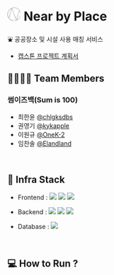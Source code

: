 # <img src="https://github.com/chlgksdbs/near-by-place/blob/20db9836beb097113aba159da1ea909b022a983f/nearbyplace-logo(transparent).png" width="30" height="30"/> Near by Place

⛲ 공공장소 및 시설 사용 매칭 서비스

- [캡스톤 프로젝트 계획서]()

## 👨‍👨‍👦‍👦 Team Members

### 썸이즈백(Sum is 100)

- 최한윤 [@chlgksdbs](https://github.com/chlgksdbs)
- 권영기 [@kykapple](https://github.com/kykapple)
- 이원규 [@OneK-2](https://github.com/OneK-2)
- 임찬솔 [@Elandland](https://github.com/Elandland)

<br>

## 🔧 Infra Stack

- Frontend : <img src="https://img.shields.io/badge/JavaScript-F7DF1E?style=flat-square&logo=JavaScript&logoColor=white"/> <img src="https://img.shields.io/badge/React-61DAFB?style=flat-square&logo=React&logoColor=white"/> <img src="https://img.shields.io/badge/Recoil-000000?style=flat-square&logo=Recoil&logoColor=white"/>

- Backend : <img src="https://img.shields.io/badge/Java-007396?style=flat-square&logo=java&logoColor=white"/> <img src="https://img.shields.io/badge/Spring-6DB33F?style=flat-square&logo=Spring&logoColor=white"/> <img src="https://img.shields.io/badge/Spring Data JPA-6DB33F?style=flat-square&logo=springboot&logoColor=white"/>

- Database : <img src="https://img.shields.io/badge/MySQL-4479A1?style=flat-square&logo=MySQL&logoColor=white"/>

<br>

## 💻 How to Run ?


